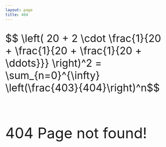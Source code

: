 ```yaml
---
layout: page
title: 404
---
```


<p style="font-size:32px">
$$ \left( 20 + 2 \cdot \frac{1}{20 + \frac{1}{20 + \frac{1}{20 + \ddots}}} \right)^2 = \sum_{n=0}^{\infty} \left(\frac{403}{404}\right)^n$$
</p>

<br>
<p style="font-size:46px">
404 Page not found!
</p>

<script src="https://cdn.mathjax.org/mathjax/latest/MathJax.js?config=TeX-AMS-MML_HTMLorMML" type="text/javascript"></script>
